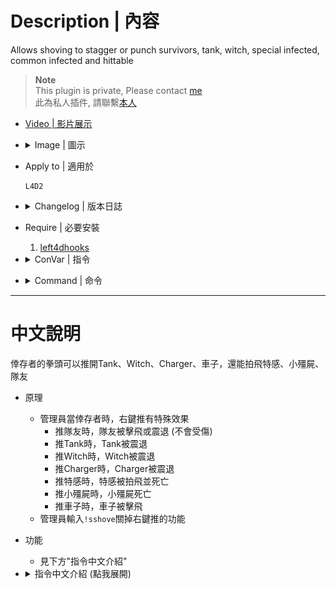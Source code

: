 # Description | 內容
Allows shoving to stagger or punch survivors, tank, witch, special infected, common infected and hittable

> __Note__ <br/>
This plugin is private, Please contact [me](https://github.com/fbef0102/Game-Private_Plugin#私人插件列表-private-plugins-list)<br/>
此為私人插件, 請聯繫[本人](https://github.com/fbef0102/Game-Private_Plugin#私人插件列表-private-plugins-list)

* [Video | 影片展示](https://youtu.be/-i3DtKzqjso)

* <details><summary>Image | 圖示</summary>

	* Shove Power
    <br/>![l4d2_survivor_shove_power_1](image/l4d2_survivor_shove_power_1.gif)
    <br/>![l4d2_survivor_shove_power_2](image/l4d2_survivor_shove_power_2.gif)
    <br/>![l4d2_survivor_shove_power_3](image/l4d2_survivor_shove_power_3.gif)
    <br/>![l4d2_survivor_shove_power_4](image/l4d2_survivor_shove_power_4.gif)
    <br/>![l4d2_survivor_shove_power_5](image/l4d2_survivor_shove_power_5.gif)
</details>

* Apply to | 適用於
    ```
    L4D2
    ```

* <details><summary>Changelog | 版本日誌</summary>

    * 1.0h (2023-6-21)
	    * Initial Release

    * 1.15
	    * [Original Plugin By Silvers](https://forums.alliedmods.net/showthread.php?t=318694)
</details>

* Require | 必要安裝
	1. [left4dhooks](https://forums.alliedmods.net/showthread.php?t=321696)

* <details><summary>ConVar | 指令</summary>

    * cfg/sourcemod/l4d2_survivor_shove_power.cfg
        ```php
        // 0=Plugin off, 1=Plugin on.
        l4d2_survivor_shove_power_allow "1"

        // Turn on the plugin in these game modes, separate by commas (no spaces). (Empty = all).
        l4d2_survivor_shove_power_modes ""

        // Turn off the plugin in these game modes, separate by commas (no spaces). (Empty = none).
        l4d2_survivor_shove_power_modes_off ""

        // Turn on the plugin in these game modes. 0=All, 1=Coop, 2=Survival, 4=Versus, 8=Scavenge. Add numbers together.
        l4d2_survivor_shove_power_modes_tog "0"

        // Player with these flag have access to the shove power (Empty=Everyone, -1=No one)
        l4d2_survivor_shove_power_flags "z"

        // 1=Shove, 2=Shove+Use, 3=Shove+Shift. Which keys to use shove power.
        l4d2_survivor_shove_power_keys "1"

        // Allows shoving to (0=Disable)
        // 1=Punch survivors, like they were hit by a Tank
        // 2=Stagger survivors
        // 3=Flings survivor, like they were hit by a Charger
        l4d2_survivor_shove_power_teammate_type "1"

        // If 1, Allows shoving to stagger chargers
        l4d2_survivor_shove_power_charger_enable "1"

        // If 1, Allows shoving to stagger tanks
        l4d2_survivor_shove_power_tank_enable "1"

        // If 1, Allows shoving to stagger witch
        l4d2_survivor_shove_power_witch_enable "1"

        // If 1, Allows shoving to punch common infected
        l4d2_survivor_shove_power_common_enable "1"

        // If 1, Allows shoving to punch hittable car
        l4d2_survivor_shove_power_hittable_enable "1"

        // Punch hittable car force.
        l4d2_survivor_shove_power_hittable_power "800.0"

        // which zombie class can be punched by shoving? 
        // 0=None, 1=Smoker, =Boomer, 4=Hunter, 8=Spitter, 16=Jockey, 32=Charger. Add numbers together. (63=All)
        l4d2_survivor_shove_power_si_flag "63"
        ```
</details>

* <details><summary>Command | 命令</summary>
	
	* **Turn on/off shove power ability.**
		```php
		sm_sshove
		```
</details>

- - - -
# 中文說明
倖存者的拳頭可以推開Tank、Witch、Charger、車子，還能拍飛特感、小殭屍、隊友

* 原理
    * 管理員當倖存者時，右鍵推有特殊效果
        * 推隊友時，隊友被擊飛或震退 (不會受傷)
        * 推Tank時，Tank被震退
        * 推Witch時，Witch被震退
        * 推Charger時，Charger被震退
        * 推特感時，特感被拍飛並死亡
        * 推小殭屍時，小殭屍死亡
        * 推車子時，車子被擊飛
    * 管理員輸入```!sshove```關掉右鍵推的功能

* 功能
	* 見下方"指令中文介紹"

* <details><summary>指令中文介紹 (點我展開)</summary>

    * cfg/sourcemod/l4d2_survivor_shove_power.cfg
        ```php
        // 0=關閉插件, 1=啟動插件
        l4d2_survivor_shove_power_allow "1"

        // 什麼模式下啟動此插件, 逗號區隔 (無空白). (留白 = 所有模式)
        l4d2_survivor_shove_power_modes ""

        // 什麼模式下關閉此插件, 逗號區隔 (無空白). (留白 = 無)
        l4d2_survivor_shove_power_modes_off ""

        // 什麼模式下啟動此插件. 0=所有模式, 1=戰役, 2=生存, 4=對抗, 8=清道夫. 請將數字相加起來
        l4d2_survivor_shove_power_modes_tog "0"

        // 擁有這些權限的玩家，右鍵推才有特殊效果 (留白 = 任何人都能, -1: 無人)
        l4d2_survivor_shove_power_flags "z"

        // 什麼按鍵才能使用特殊效果 1=右鍵, 2=右鍵+E, 3=右鍵+shift.
        l4d2_survivor_shove_power_keys "1"

        // 推開倖存者隊友會
        // 1=拍飛，就像被tank拍飛一樣
        // 2=震退
        // 3=撞飛，就像被Charger撞飛
        // =無效果
        l4d2_survivor_shove_power_teammate_type "1"

        // 為1時，可以右鍵推開 Charger
        l4d2_survivor_shove_power_charger_enable "1"

        // 為1時，可以右鍵推開 tanks
        l4d2_survivor_shove_power_tank_enable "1"

        // 為1時，可以右鍵推開 witch
        l4d2_survivor_shove_power_witch_enable "1"

        // 為1時，可以右鍵拍飛 小殭屍 (就像被Tank打一樣)
        l4d2_survivor_shove_power_common_enable "1"

        // 為1時，可以右鍵拍飛 車子 (就像被Tank打一樣)
        l4d2_survivor_shove_power_hittable_enable "1"

        // 鍵拍飛車子的力道.
        l4d2_survivor_shove_power_hittable_power "800.0"

        // 哪些特感會被拍飛? (就像被Tank打一樣)
        // 0=無, 1=Smoker, =Boomer, 4=Hunter, 8=Spitter, 16=Jockey, 32=Charger. 請將數字相加起來. (63=全部)
        l4d2_survivor_shove_power_si_flag "63"
        ```
</details>
